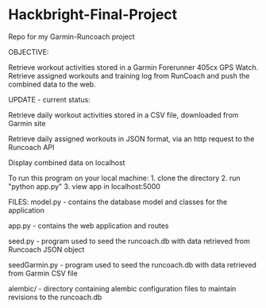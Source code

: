 Hackbright-Final-Project
========================

Repo for my Garmin-Runcoach project

OBJECTIVE:

Retrieve workout activities stored in a Garmin Forerunner 405cx GPS Watch.
Retrieve assigned workouts and training log from RunCoach and push the combined data to the web.


UPDATE - current status:

Retrieve daily workout activities stored in a CSV file, downloaded from Garmin site

Retrieve daily assigned workouts in JSON format, via an http request to the Runcoach API

Display combined data on localhost

To run this program on your local machine:
    1. clone the directory
    2. run "python app.py"
    3. view app in localhost:5000

FILES:
model.py - contains the database model and classes for the application

app.py - contains the web application and routes

seed.py - program used to seed the runcoach.db with data retrieved from Runcoach JSON object

seedGarmin.py - program used to seed the runcoach.db with data retrieved from Garmin CSV file

alembic/ - directory containing alembic configuration files to maintain revisions to the runcoach.db